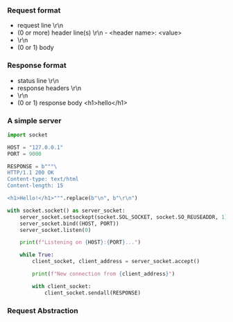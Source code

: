 ### Request format

- request line \r\n
- (0 or more) header line(s) \r\n - \<header name>: \<value>
- \r\n
- (0 or 1) body

### Response format

- status line \r\n
- response headers \r\n
- \r\n
- (0 or 1) response body \<h1>hello\</h1>

### A simple server

```python
import socket

HOST = "127.0.0.1"
PORT = 9000

RESPONSE = b"""\
HTTP/1.1 200 OK
Content-type: text/html
Content-length: 15

<h1>Hello!</h1>""".replace(b"\n", b"\r\n")

with socket.socket() as server_socket:
    server_socket.setsockopt(socket.SOL_SOCKET, socket.SO_REUSEADDR, 1)
    server_socket.bind((HOST, PORT))
    server_socket.listen(0)

    print(f"Listening on {HOST}:{PORT}...")

    while True:
        client_socket, client_address = server_socket.accept()

        print(f"New connection from {client_address}")

        with client_socket:
            client_socket.sendall(RESPONSE)
```

### Request Abstraction